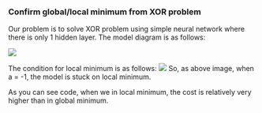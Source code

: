 ### Confirm global/local minimum from XOR problem

Our problem is to solve XOR problem using simple neural network where there is only 1 hidden layer.
The model diagram is as follows:

![](https://github.com/gritmind/deep_learning_archieves/blob/master/tensorflow/xor_NN_global_local_minimum/image/nn_for_xor.PNG)

The condition for local minimum is as follows:
![](https://github.com/gritmind/deep_learning_archieves/blob/master/tensorflow/xor_NN_global_local_minimum/image/ex_for_local.PNG)
So, as above image, when a = -1, the model is stuck on local minimum. 

As you can see code, when we in local minimum, the cost is relatively very higher than in global minimum.
